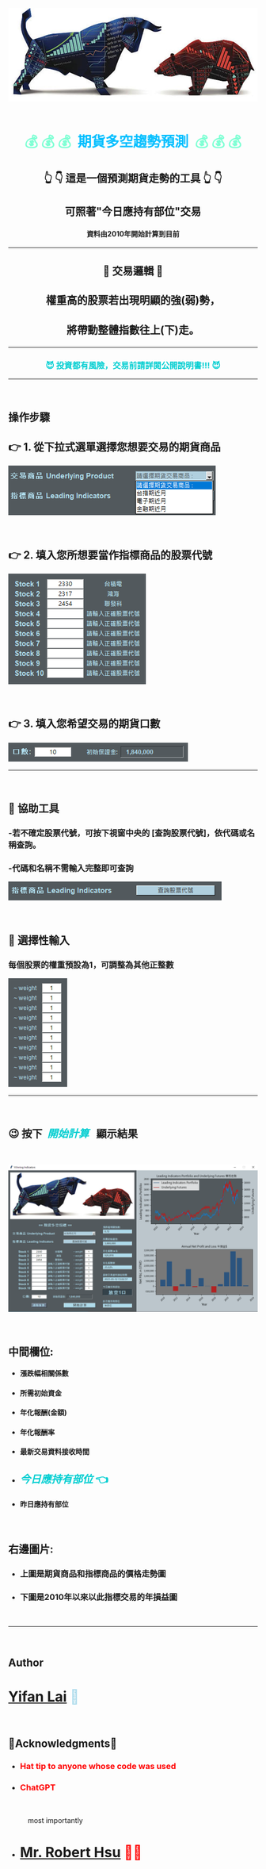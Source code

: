 

![Alt text](images/resized_bullbear7.jpg)
&nbsp; 
 

# <p align="center"> <span style="color: #7FFFD4;">💰 💰 💰&nbsp; </span> </span> <span style="color: #00BFFF;"> **期貨多空趨勢預測** </span> <span style="color: #7FFFD4;">&nbsp;💰 💰 💰 </span> 
</p>



## <p align="center">👆 👇 這是一個預測期貨走勢的工具 👆 👇</p>
## <p align="center"> 可照著"今日應持有部位"交易 </p>

#### <p align="center"> 資料由2010年開始計算到目前 </p>


***
## <p align="center">🔵 交易邏輯 🔵</p>
## <p align="center"> 權重高的股票若出現明顯的強(弱)勢，</p>
## <p align="center">將帶動整體指數往上(下)走。</p>

***

### <p align="center"><span style="color: #00CED1;">😈 投資都有風險，交易前請詳閱公開說明書!!! 😈</span></p>


***
&nbsp; 
&nbsp; 

## **操作步驟**


## 👉 1. 從下拉式選單選擇您想要交易的期貨商品
![Alt text](images/futures.png)

&nbsp; 

## 👉 2. 填入您所想要當作指標商品的股票代號
![Alt text](images/stocks.png)

&nbsp; 

## 👉 3. 填入您希望交易的期貨口數
![Alt text](images/numContracts.png)
***

&nbsp; 
&nbsp; 

## **🔵 協助工具**

### -若不確定股票代號，可按下視窗中央的 [查詢股票代號]，依代碼或名稱查詢。
### -代碼和名稱不需輸入完整即可查詢
![Alt text](images/codeSearch.png)

&nbsp;

## **🔵 選擇性輸入**

### 每個股票的權重預設為1，可調整為其他正整數
![Alt text](images/weights.png)

***

&nbsp;
&nbsp;

## 😉 按下&nbsp; <span style="color: #00CED1;">**_開始計算_**</span> &nbsp; 顯示結果
&emsp;

![Alt text](images/demo_0512.png)

&emsp;
## **中間欄位:** 
- #### 漲跌幅相關係數
- #### 所需初始資金
- #### 年化報酬(金額)
- #### 年化報酬率
- #### 最新交易資料接收時間
- ##  <span style="color: #00CED1;">**_今日應持有部位_** 👈</span>
- #### 昨日應持有部位 

&emsp;
## **右邊圖片:**
- ### 上圖是期貨商品和指標商品的價格走勢圖
- ### 下圖是2010年以來以此指標交易的年損益圖

&emsp;
***

&emsp;
&emsp;

## **Author**



# <span style="color: #AFDCEC;">[**Yifan Lai**](https://github.com/Yifanaxan) 👻</span>

&emsp;

## 💛**Acknowledgments**💛

* ### <span style="color: red;">Hat tip to anyone whose code was used</span>
* ### <span style="color: red;">ChatGPT</span>
&emsp;

&nbsp; &nbsp; &nbsp; &nbsp; &nbsp; most importantly
* # <span style="color: red;">[**Mr. Robert Hsu**](https://github.com/roberthsu2003/) 👨‍🏫 </span>